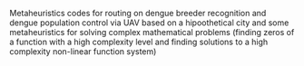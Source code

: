 Metaheuristics codes for routing on dengue breeder recognition and dengue population control via UAV based on a hipoothetical city and some metaheuristics for solving complex mathematical problems (finding zeros of a function with a high complexity level and finding solutions to a high complexity non-linear function system)
